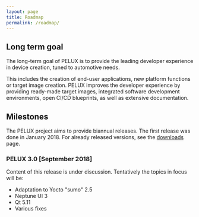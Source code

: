 ```yaml
---
layout: page
title: Roadmap
permalink: /roadmap/
---
```


## Long term goal

The long-term goal of PELUX is to provide the leading developer experience in
device creation, tuned to automotive needs.

This includes the creation of end-user applications, new platform functions or target
image creation. PELUX improves the developer experience by providing ready-made
target images, integrated software development environments, open CI/CD blueprints, as
well as extensive documentation.

## Milestones

The PELUX project aims to provide biannual releases. The first release was done
in January 2018. For already released versions, see the [downloads](/downloads)
page.

### PELUX 3.0 [September 2018]
Content of this release is under discussion. Tentatively the topics in focus will be:
- Adaptation to Yocto "sumo" 2.5
- Neptune UI 3
- Qt 5.11
- Various fixes
